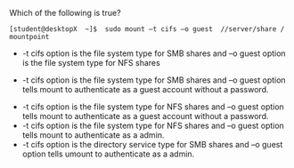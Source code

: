 Which of the following is true?

`[student@desktopX  ~]$  sudo mount –t cifs –o guest  //server/share / mountpoint`

* -t cifs option is the file system type for SMB shares and –o guest option is the file system type for NFS shares 
+ -t cifs option is the file system type for SMB shares and –o guest option tells mount to authenticate as a guest account without a password.
* -t cifs option is the file system type for NFS shares and –o guest option tells mount to authenticate as a guest account without a password.
* -t cifs option is the file system type for NFS shares and –o guest option tells mount to authenticate as a admin.
* -t cifs option is the directory service type for SMB shares and –o guest option tells umount to authenticate as a admin.
